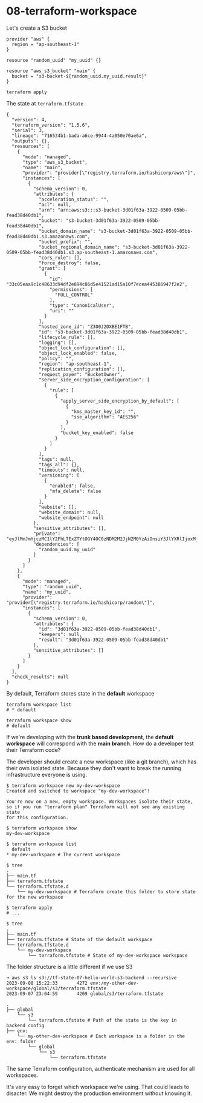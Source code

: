 # 08-terraform-workspace

Let's create a S3 bucket

```
provider "aws" {
  region = "ap-southeast-1"
}

resource "random_uuid" "my_uuid" {}

resource "aws_s3_bucket" "main" {
  bucket = "s3-bucket-${random_uuid.my_uuid.result}"
}
```

```shell
terraform apply
```

The state at `terraform.tfstate`

```
{
  "version": 4,
  "terraform_version": "1.5.6",
  "serial": 3,
  "lineage": "716534b1-bada-a6ce-9944-4a050e70ae6a",
  "outputs": {},
  "resources": [
    {
      "mode": "managed",
      "type": "aws_s3_bucket",
      "name": "main",
      "provider": "provider[\"registry.terraform.io/hashicorp/aws\"]",
      "instances": [
        {
          "schema_version": 0,
          "attributes": {
            "acceleration_status": "",
            "acl": null,
            "arn": "arn:aws:s3:::s3-bucket-3d01f63a-3922-0509-05bb-fead38d40db1",
            "bucket": "s3-bucket-3d01f63a-3922-0509-05bb-fead38d40db1",
            "bucket_domain_name": "s3-bucket-3d01f63a-3922-0509-05bb-fead38d40db1.s3.amazonaws.com",
            "bucket_prefix": "",
            "bucket_regional_domain_name": "s3-bucket-3d01f63a-3922-0509-05bb-fead38d40db1.s3.ap-southeast-1.amazonaws.com",
            "cors_rule": [],
            "force_destroy": false,
            "grant": [
              {
                "id": "33c05eaa9c1c48633d94df2e894c86d5e41521ad15a10f7ecea445386947f2e2",
                "permissions": [
                  "FULL_CONTROL"
                ],
                "type": "CanonicalUser",
                "uri": ""
              }
            ],
            "hosted_zone_id": "Z3O0J2DXBE1FTB",
            "id": "s3-bucket-3d01f63a-3922-0509-05bb-fead38d40db1",
            "lifecycle_rule": [],
            "logging": [],
            "object_lock_configuration": [],
            "object_lock_enabled": false,
            "policy": "",
            "region": "ap-southeast-1",
            "replication_configuration": [],
            "request_payer": "BucketOwner",
            "server_side_encryption_configuration": [
              {
                "rule": [
                  {
                    "apply_server_side_encryption_by_default": [
                      {
                        "kms_master_key_id": "",
                        "sse_algorithm": "AES256"
                      }
                    ],
                    "bucket_key_enabled": false
                  }
                ]
              }
            ],
            "tags": null,
            "tags_all": {},
            "timeouts": null,
            "versioning": [
              {
                "enabled": false,
                "mfa_delete": false
              }
            ],
            "website": [],
            "website_domain": null,
            "website_endpoint": null
          },
          "sensitive_attributes": [],
          "private": "eyJlMmJmYjczMC1lY2FhLTExZTYtOGY4OC0zNDM2M2JjN2M0YzAiOnsiY3JlYXRlIjoxMjAwMDAwMDAwMDAwLCJkZWxldGUiOjM2MDAwMDAwMDAwMDAsInJlYWQiOjEyMDAwMDAwMDAwMDAsInVwZGF0ZSI6MTIwMDAwMDAwMDAwMH19",
          "dependencies": [
            "random_uuid.my_uuid"
          ]
        }
      ]
    },
    {
      "mode": "managed",
      "type": "random_uuid",
      "name": "my_uuid",
      "provider": "provider[\"registry.terraform.io/hashicorp/random\"]",
      "instances": [
        {
          "schema_version": 0,
          "attributes": {
            "id": "3d01f63a-3922-0509-05bb-fead38d40db1",
            "keepers": null,
            "result": "3d01f63a-3922-0509-05bb-fead38d40db1"
          },
          "sensitive_attributes": []
        }
      ]
    }
  ],
  "check_results": null
}
```

By default, Terraform stores state in the **default** workspace

```shell
terraform workspace list
# * default

terraform workspace show
# default
```

If we're developing with the **trunk based development**, the **default workspace** will correspond with the **main branch**. How do a developer test their Terraform code?

The developer should create a new workspace (like a git branch), which has their own isolated state. Because they don't want to break the running infrastructure everyone is using.

```shell
$ terraform workspace new my-dev-workspace
Created and switched to workspace "my-dev-workspace"!

You're now on a new, empty workspace. Workspaces isolate their state,
so if you run "terraform plan" Terraform will not see any existing state
for this configuration.

$ terraform workspace show
my-dev-workspace

$ terraform workspace list
  default
* my-dev-workspace # The current workspace
```

```shell
$ tree
.
├── main.tf
├── terraform.tfstate
└── terraform.tfstate.d
    └── my-dev-workspace # Terraform create this folder to store state for the new workspace

$ terraform apply
# ...

$ tree
.
├── main.tf
├── terraform.tfstate # State of the default workspace
└── terraform.tfstate.d
    └── my-dev-workspace
        └── terraform.tfstate # State of my-dev-workspace workspace
```


The folder structure is a little different if we use S3

```
➜ aws s3 ls s3://tf-state-07-hello-world-s3-backend --recursive
2023-09-08 15:22:33       4272 env:/my-other-dev-workspace/global/s3/terraform.tfstate
2023-09-07 23:04:59       4269 global/s3/terraform.tfstate
```

```shell
.
├── global
    └── s3
        └── terraform.tfstate # Path of the state is the key in backend config 
├── env:
    └── my-other-dev-workspace # Each workspace is a folder in the env: folder
        └── global
            └── s3
                └── terraform.tfstate
```

The same Terraform configuration, authenticate mechanism are used for all workspaces.

It's very easy to forget which workspace we're using. That could leads to disacter. We might destroy the production environment without knowing it.